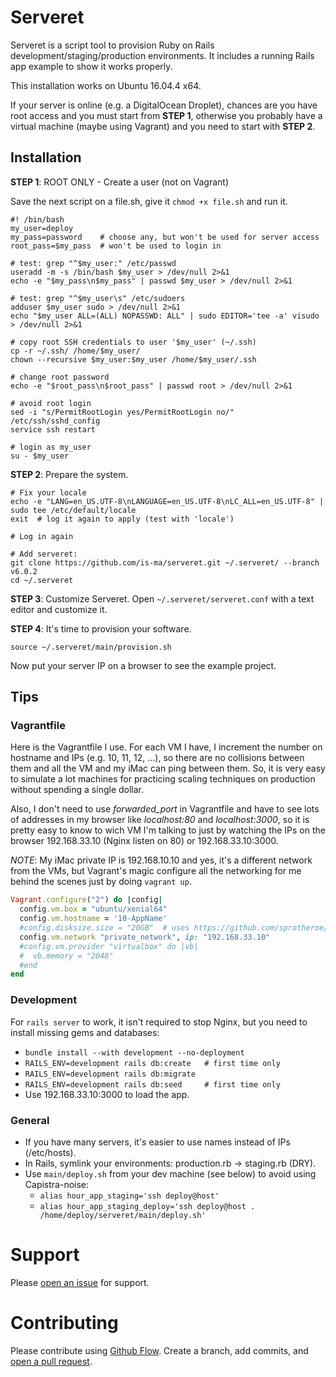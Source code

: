 # Serveret
Serveret is a script tool to provision Ruby on Rails development/staging/production environments. It includes a running Rails app example to show it works properly.

This installation works on Ubuntu 16.04.4 x64.

If your server is online (e.g. a DigitalOcean Droplet), chances are you have root access and you must start from **STEP 1**, otherwise you probably have a virtual machine (maybe using Vagrant) and you need to start with **STEP 2**.


## Installation

**STEP 1**: ROOT ONLY - Create a user (not on Vagrant)

Save the next script on a file.sh, give it ```chmod +x file.sh``` and run it.

```
#! /bin/bash
my_user=deploy
my_pass=password    # choose any, but won't be used for server access
root_pass=$my_pass  # won't be used to login in

# test: grep "^$my_user:" /etc/passwd
useradd -m -s /bin/bash $my_user > /dev/null 2>&1
echo -e "$my_pass\n$my_pass" | passwd $my_user > /dev/null 2>&1

# test: grep "^$my_user\s" /etc/sudoers
adduser $my_user sudo > /dev/null 2>&1
echo "$my_user ALL=(ALL) NOPASSWD: ALL" | sudo EDITOR='tee -a' visudo > /dev/null 2>&1

# copy root SSH credentials to user '$my_user' (~/.ssh)
cp -r ~/.ssh/ /home/$my_user/
chown --recursive $my_user:$my_user /home/$my_user/.ssh

# change root password
echo -e "$root_pass\n$root_pass" | passwd root > /dev/null 2>&1

# avoid root login
sed -i "s/PermitRootLogin yes/PermitRootLogin no/" /etc/ssh/sshd_config
service ssh restart

# login as my_user
su - $my_user
```

**STEP 2**: Prepare the system.
```
# Fix your locale
echo -e "LANG=en_US.UTF-8\nLANGUAGE=en_US.UTF-8\nLC_ALL=en_US.UTF-8" | sudo tee /etc/default/locale
exit  # log it again to apply (test with 'locale')

# Log in again

# Add serveret:
git clone https://github.com/is-ma/serveret.git ~/.serveret/ --branch v6.0.2
cd ~/.serveret
```

**STEP 3**: Customize Serveret.
Open ```~/.serveret/serveret.conf``` with a text editor and customize it.

**STEP 4**: It's time to provision your software.
```
source ~/.serveret/main/provision.sh
```
Now put your server IP on a browser to see the example project.



## Tips

### Vagrantfile
Here is the Vagrantfile I use. For each VM I have, I increment the number on hostname and IPs (e.g. 10, 11, 12, ...), so there are no collisions between them and all the VM and my iMac can ping between them. So, it is very easy to simulate a lot machines for practicing scaling techniques on production without spending a single dollar.

Also, I don't need to use *forwarded_port* in Vagrantfile and have to see lots of addresses in my browser like *localhost:80* and *localhost:3000*, so it is pretty easy to know to wich VM I'm talking to just by watching the IPs on the browser 192.168.33.10 (Nginx listen on 80) or 192.168.33.10:3000.

*NOTE*: My iMac private IP is 192.168.10.10 and yes, it's a different network from the VMs, but Vagrant's magic configure all the networking for me behind the scenes just by doing ```vagrant up```.

```ruby
Vagrant.configure("2") do |config|
  config.vm.box = "ubuntu/xenial64"
  config.vm.hostname = '10-AppName'
  #config.disksize.size = "20GB"  # uses https://github.com/sprotheroe/vagrant-disksize
  config.vm.network "private_network", ip: "192.168.33.10"
  #config.vm.provider "virtualbox" do |vb|
  #  vb.memory = "2048"
  #end
end
```

### Development
For ```rails server``` to work, it isn't required to stop Nginx, but you need to install missing gems and databases:
  - ```bundle install --with development --no-deployment```
  - ```RAILS_ENV=development rails db:create   # first time only```
  - ```RAILS_ENV=development rails db:migrate```
  - ```RAILS_ENV=development rails db:seed     # first time only```
  - Use 192.168.33.10:3000 to load the app.

### General
  - If you have many servers, it's easier to use names instead of IPs (/etc/hosts).
  - In Rails, symlink your environments: production.rb -> staging.rb (DRY).
  - Use ```main/deploy.sh``` from your dev machine (see below) to avoid using Capistra-noise:
    * ```alias hour_app_staging='ssh deploy@host'```
    * ```alias hour_app_staging_deploy='ssh deploy@host . /home/deploy/serveret/main/deploy.sh'```



# Support
Please [open an issue](https://github.com/is-ma/serveret/issues/new) for support.



# Contributing
Please contribute using [Github Flow](https://guides.github.com/introduction/flow/). Create a branch, add commits, and [open a pull request](https://github.com/is-ma/serveret/compare/).
